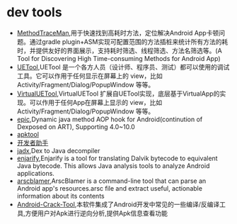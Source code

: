 # dev tools

+ [MethodTraceMan](https://github.com/zhengcx/MethodTraceMan),用于快速找到高耗时方法，定位解决Android App卡顿问题。通过gradle plugin+ASM实现可配置范围的方法插桩来统计所有方法的耗时，并提供友好的界面展示，支持耗时筛选、线程筛选、方法名筛选等。(A Tool for Discovering High Time-consuming Methods for Android App)
+ [UETool](https://github.com/eleme/UETool/blob/master/README_zh.md),UETool 是一个各方人员（设计师、程序员、测试）都可以使用的调试工具。它可以作用于任何显示在屏幕上的 view，比如 Activity/Fragment/Dialog/PopupWindow 等等。
+ [VirtualUETool](https://github.com/zhangke3016/VirtualUETool),VirtualUETool 扩展自UETool实现，底层基于VirtualApp的实现。可以作用于任何App在屏幕上显示的 view，比如 Activity/Fragment/Dialog/PopupWindow 等等。
+ [epic](https://github.com/tiann/epic),Dynamic java method AOP hook for Android(continution of Dexposed on ART), Supporting 4.0~10.0
+ [apktool](https://bitbucket.org/iBotPeaches/apktool/downloads/)
+ [开发者助手](https://www.coolapk.com/apk/com.toshiba_dealin.developerhelper)
+ [jadx](https://github.com/skylot/jadx),Dex to Java decompiler
+ [enjarify](https://github.com/Storyyeller/enjarify),Enjarify is a tool for translating Dalvik bytecode to equivalent Java bytecode. This allows Java analysis tools to analyze Android applications.
+ [arscblamer](https://github.com/google/android-arscblamer),ArscBlamer is a command-line tool that can parse an Android app's resources.arsc file and extract useful, actionable information about its contents
+ [Android-Crack-Tool](https://github.com/Jermic/Android-Crack-Tool),本软件集成了Android开发中常见的一些编译/反编译工具,方便用户对Apk进行逆向分析,提供Apk信息查看功能
